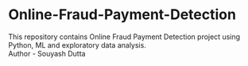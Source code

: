 # Online-Fraud-Payment-Detection
This repository contains Online Fraud Payment Detection project using Python, ML and exploratory data analysis.
<br> Author - Souyash Dutta
